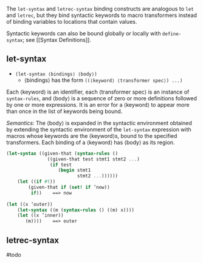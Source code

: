 The `let-syntax` and `letrec-syntax` binding constructs are analogous to `let` and `letrec`, but they bind syntactic keywords to macro transformers instead of binding variables to locations that contain values. 

Syntactic keywords can also be bound globally or locally with `define-syntax`; see [[Syntax Definitions]].

## let-syntax

* `(let-syntax ⟨bindings⟩ ⟨body⟩)`
	- ⟨bindings⟩ has the form
		`((⟨keyword⟩ ⟨transformer spec⟩) ...)`

Each ⟨keyword⟩ is an identifier, each ⟨transformer spec⟩ is an instance of `syntax-rules`, and ⟨body⟩ is a sequence of zero or more definitions followed by one or more expressions. It is an error for a ⟨keyword⟩ to appear more than once in the list of keywords being bound.

*Semantics*: The ⟨body⟩ is expanded in the syntactic environment obtained by extending the syntactic environment of the `let-syntax` expression with macros whose keywords are the ⟨keyword⟩s, bound to the specified transformers. Each binding of a ⟨keyword⟩ has ⟨body⟩ as its region.

``` scheme
(let-syntax ((given-that (syntax-rules () 
			   ((given-that test stmt1 stmt2 ...) 
				(if test 
				   (begin stmt1 
						  stmt2 ...)))))) 
	(let ((if #t)) 
		(given-that if (set! if ’now))
		 if))    ==> now 
		 
(let ((x ’outer)) 
	(let-syntax ((m (syntax-rules () ((m) x)))) 
	(let ((x ’inner)) 
	   (m))))    ==> outer
```

## letrec-syntax

#todo 